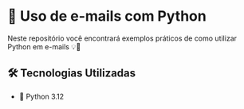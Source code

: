 # 📧 Uso de e-mails com Python

Neste repositório você encontrará exemplos práticos de como utilizar Python em e-mails 💡🚀

## 🛠️ Tecnologias Utilizadas
- 🐍 Python 3.12 
